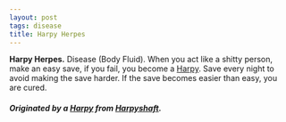 ```yaml
---
layout: post
tags: disease
title: Harpy Herpes
---
```


<span class="alchemy">**Harpy Herpes.** Disease (Body Fluid). When you act like a shitty person, make an easy save, if you fail, you become a [Harpy](/class/specialist/harpy). Save every night to avoid making the save harder. If the save becomes easier than easy, you are cured. </span>

##### Originated by a [Harpy](/monsters/harpy) from [Harpyshaft](http://rememberdismove.blogspot.com/2015/06/harpyshaft-dungeon-adventure.html).
